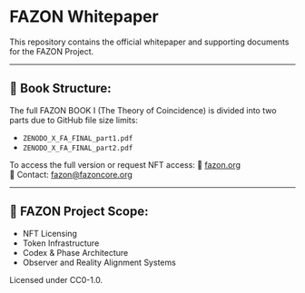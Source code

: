 # FAZON Whitepaper

This repository contains the official whitepaper and supporting documents for the FAZON Project.

---

## 📘 Book Structure:
The full FAZON BOOK I (The Theory of Coincidence) is divided into two parts due to GitHub file size limits:
- `ZENODO_X_FA_FINAL_part1.pdf`
- `ZENODO_X_FA_FINAL_part2.pdf`

To access the full version or request NFT access:
🔗 [fazon.org](https://fazon.org)  
📧 Contact: fazon@fazoncore.org

---

## 🧠 FAZON Project Scope:
- NFT Licensing
- Token Infrastructure
- Codex & Phase Architecture
- Observer and Reality Alignment Systems

Licensed under CC0-1.0.
